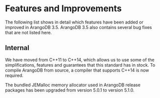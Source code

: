 Features and Improvements
=========================

The following list shows in detail which features have been added or improved in
ArangoDB 3.5. ArangoDB 3.5 also contains several bug fixes that are not listed
here.

Internal
--------

We have moved from C++11 to C++14, which allows us to use some of the simplifications,
features and guarantees that this standard has in stock.
To compile ArangoDB from source, a compiler that supports C++14 is now required.

The bundled JEMalloc memory allocator used in ArangoDB release packages has been
upgraded from version 5.0.1 to version 5.1.0.
